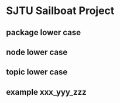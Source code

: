 # SJTU Sailboat Project

## package lower case
## node    lower case
## topic   lower case
## example xxx_yyy_zzz
